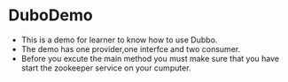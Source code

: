 # DuboDemo
* This is a demo for learner to know how to use Dubbo.
* The demo has one provider,one interfce and two consumer.
* Before you excute the main method you must make sure that you have start the zookeeper service on your cumputer.
